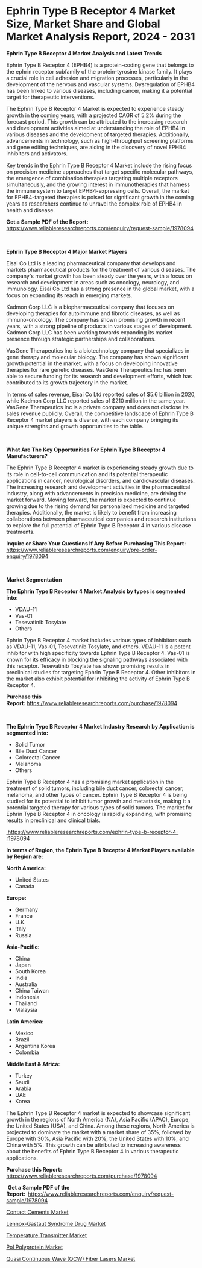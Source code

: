 <p><h1>Ephrin Type B Receptor 4 Market Size, Market Share and Global Market Analysis Report, 2024 - 2031</h1></p><p><strong>Ephrin Type B Receptor 4 Market Analysis and Latest Trends</strong></p>
<p><p>Ephrin Type B Receptor 4 (EPHB4) is a protein-coding gene that belongs to the ephrin receptor subfamily of the protein-tyrosine kinase family. It plays a crucial role in cell adhesion and migration processes, particularly in the development of the nervous and vascular systems. Dysregulation of EPHB4 has been linked to various diseases, including cancer, making it a potential target for therapeutic interventions.</p><p>The Ephrin Type B Receptor 4 Market is expected to experience steady growth in the coming years, with a projected CAGR of 5.2% during the forecast period. This growth can be attributed to the increasing research and development activities aimed at understanding the role of EPHB4 in various diseases and the development of targeted therapies. Additionally, advancements in technology, such as high-throughput screening platforms and gene editing techniques, are aiding in the discovery of novel EPHB4 inhibitors and activators.</p><p>Key trends in the Ephrin Type B Receptor 4 Market include the rising focus on precision medicine approaches that target specific molecular pathways, the emergence of combination therapies targeting multiple receptors simultaneously, and the growing interest in immunotherapies that harness the immune system to target EPHB4-expressing cells. Overall, the market for EPHB4-targeted therapies is poised for significant growth in the coming years as researchers continue to unravel the complex role of EPHB4 in health and disease.</p></p>
<p><strong>Get a Sample PDF of the Report:&nbsp;</strong> <a href="https://www.reliableresearchreports.com/enquiry/request-sample/1978094">https://www.reliableresearchreports.com/enquiry/request-sample/1978094</a></p>
<p>&nbsp;</p>
<p><strong>Ephrin Type B Receptor 4 Major Market Players</strong></p>
<p><p>Eisai Co Ltd is a leading pharmaceutical company that develops and markets pharmaceutical products for the treatment of various diseases. The company's market growth has been steady over the years, with a focus on research and development in areas such as oncology, neurology, and immunology. Eisai Co Ltd has a strong presence in the global market, with a focus on expanding its reach in emerging markets.</p><p>Kadmon Corp LLC is a biopharmaceutical company that focuses on developing therapies for autoimmune and fibrotic diseases, as well as immuno-oncology. The company has shown promising growth in recent years, with a strong pipeline of products in various stages of development. Kadmon Corp LLC has been working towards expanding its market presence through strategic partnerships and collaborations.</p><p>VasGene Therapeutics Inc is a biotechnology company that specializes in gene therapy and molecular biology. The company has shown significant growth potential in the market, with a focus on developing innovative therapies for rare genetic diseases. VasGene Therapeutics Inc has been able to secure funding for its research and development efforts, which has contributed to its growth trajectory in the market.</p><p>In terms of sales revenue, Eisai Co Ltd reported sales of $5.6 billion in 2020, while Kadmon Corp LLC reported sales of $210 million in the same year. VasGene Therapeutics Inc is a private company and does not disclose its sales revenue publicly. Overall, the competitive landscape of Ephrin Type B Receptor 4 market players is diverse, with each company bringing its unique strengths and growth opportunities to the table.</p></p>
<p>&nbsp;</p>
<p><strong>What Are The Key Opportunities For Ephrin Type B Receptor 4 Manufacturers?</strong></p>
<p><p>The Ephrin Type B Receptor 4 market is experiencing steady growth due to its role in cell-to-cell communication and its potential therapeutic applications in cancer, neurological disorders, and cardiovascular diseases. The increasing research and development activities in the pharmaceutical industry, along with advancements in precision medicine, are driving the market forward. Moving forward, the market is expected to continue growing due to the rising demand for personalized medicine and targeted therapies. Additionally, the market is likely to benefit from increasing collaborations between pharmaceutical companies and research institutions to explore the full potential of Ephrin Type B Receptor 4 in various disease treatments.</p></p>
<p><strong>Inquire or Share Your Questions If Any Before Purchasing This Report:</strong> <a href="https://www.reliableresearchreports.com/enquiry/pre-order-enquiry/1978094">https://www.reliableresearchreports.com/enquiry/pre-order-enquiry/1978094</a></p>
<p>&nbsp;</p>
<p><strong>Market Segmentation</strong></p>
<p><strong>The Ephrin Type B Receptor 4 Market Analysis by types is segmented into:</strong></p>
<p><ul><li>VDAU-11</li><li>Vas-01</li><li>Tesevatinib Tosylate</li><li>Others</li></ul></p>
<p><p>Ephrin Type B Receptor 4 market includes various types of inhibitors such as VDAU-11, Vas-01, Tesevatinib Tosylate, and others. VDAU-11 is a potent inhibitor with high specificity towards Ephrin Type B Receptor 4. Vas-01 is known for its efficacy in blocking the signaling pathways associated with this receptor. Tesevatinib Tosylate has shown promising results in preclinical studies for targeting Ephrin Type B Receptor 4. Other inhibitors in the market also exhibit potential for inhibiting the activity of Ephrin Type B Receptor 4.</p></p>
<p><strong>Purchase this Report:&nbsp;</strong><a href="https://www.reliableresearchreports.com/purchase/1978094">https://www.reliableresearchreports.com/purchase/1978094</a></p>
<p>&nbsp;</p>
<p><strong>The Ephrin Type B Receptor 4 Market Industry Research by Application is segmented into:</strong></p>
<p><ul><li>Solid Tumor</li><li>Bile Duct Cancer</li><li>Colorectal Cancer</li><li>Melanoma</li><li>Others</li></ul></p>
<p><p>Ephrin Type B Receptor 4 has a promising market application in the treatment of solid tumors, including bile duct cancer, colorectal cancer, melanoma, and other types of cancer. Ephrin Type B Receptor 4 is being studied for its potential to inhibit tumor growth and metastasis, making it a potential targeted therapy for various types of solid tumors. The market for Ephrin Type B Receptor 4 in oncology is rapidly expanding, with promising results in preclinical and clinical trials.</p></p>
<p><a href="https://www.reliableresearchreports.com/ephrin-type-b-receptor-4-r1978094">&nbsp;https://www.reliableresearchreports.com/ephrin-type-b-receptor-4-r1978094</a></p>
<p><strong>In terms of Region, the Ephrin Type B Receptor 4 Market Players available by Region are:</strong></p>
<p>
    <p> <strong> North America: </strong>
        <ul>
            <li>United States</li>
            <li>Canada</li>
        </ul>
        </p> 
    <p> <strong> Europe: </strong>
        <ul>
            <li>Germany</li>
            <li>France</li>
            <li>U.K.</li>
            <li>Italy</li>
            <li>Russia</li>
        </ul>
        </p> 
    <p> <strong> Asia-Pacific: </strong>
        <ul>
            <li>China</li>
            <li>Japan</li>
            <li>South Korea</li>
            <li>India</li>
            <li>Australia</li>
            <li>China Taiwan</li>
            <li>Indonesia</li>
            <li>Thailand</li>
            <li>Malaysia</li>
        </ul>
        </p> 
    <p> <strong> Latin America: </strong>
        <ul>
            <li>Mexico</li>
            <li>Brazil</li>
            <li>Argentina Korea</li>
            <li>Colombia</li>
        </ul>
        </p> 
    <p> <strong> Middle East & Africa: </strong>
        <ul>
            <li>Turkey</li>
            <li>Saudi</li>
            <li>Arabia</li>
            <li>UAE</li>
            <li>Korea</li>
        </ul>
    </p>
    </p>
<p><p>The Ephrin Type B Receptor 4 market is expected to showcase significant growth in the regions of North America (NA), Asia Pacific (APAC), Europe, the United States (USA), and China. Among these regions, North America is projected to dominate the market with a market share of 35%, followed by Europe with 30%, Asia Pacific with 20%, the United States with 10%, and China with 5%. This growth can be attributed to increasing awareness about the benefits of Ephrin Type B Receptor 4 in various therapeutic applications.</p></p>
<p><strong>Purchase this Report: </strong><a href="https://www.reliableresearchreports.com/purchase/1978094">https://www.reliableresearchreports.com/purchase/1978094</a></p>
<p>&nbsp;<strong>Get a Sample PDF of the Report:&nbsp;&nbsp;</strong><a href="https://www.reliableresearchreports.com/enquiry/request-sample/1978094">https://www.reliableresearchreports.com/enquiry/request-sample/1978094</a></p>
<p><strong></strong></p>
<p><p><a href="https://www.linkedin.com/pulse/insights-contact-cements-market-players-size-geographical-xnxef?trackingId=YC2e4B8XS2uKAIM2Ffxu6w%3D%3D">Contact Cements Market</a></p><p><a href="https://github.com/edaunhshhs/Market-Research-Report-List-1/blob/main/lennox-gastaut-syndrome-drug-market.md">Lennox-Gastaut Syndrome Drug Market</a></p><p><a href="https://www.linkedin.com/pulse/temperature-transmitter-market-global-regional-analysis-8gbjc?trackingId=r4b3VTs8QHe27qjhAsMZdg%3D%3D">Temperature Transmitter Market</a></p><p><a href="https://github.com/carolinehamilton5656/Market-Research-Report-List-1/blob/main/pol-polyprotein-market.md">Pol Polyprotein Market</a></p><p><a href="https://www.linkedin.com/pulse/quasi-continuous-wave-qcw-fiber-lasers-market-industry-trends-iw08c?trackingId=ezUsrJkXSrqo5tZxFa5zUw%3D%3D">Quasi Continuous Wave (QCW) Fiber Lasers Market</a></p></p>